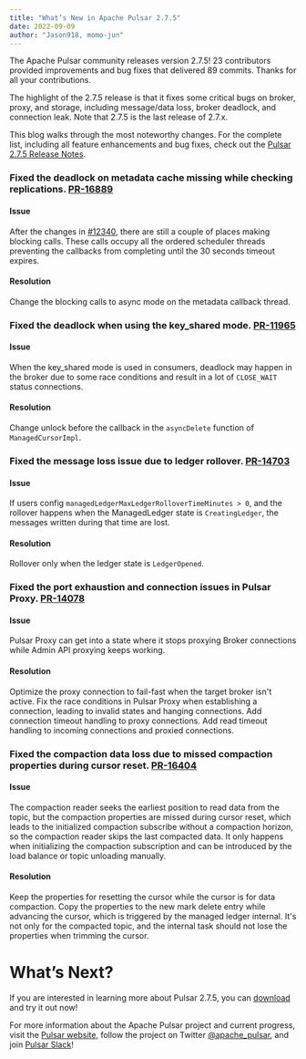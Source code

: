 ```yaml
---
title: "What’s New in Apache Pulsar 2.7.5"
date: 2022-09-09
author: "Jason918, momo-jun"
---
```


The Apache Pulsar community releases version 2.7.5! 23 contributors provided improvements and bug fixes that delivered 89 commits. Thanks for all your contributions.

The highlight of the 2.7.5 release is that it fixes some critical bugs on broker, proxy, and storage, including message/data loss, broker deadlock, and connection leak. Note that 2.7.5 is the last release of 2.7.x.

This blog walks through the most noteworthy changes. For the complete list, including all feature enhancements and bug fixes, check out the [Pulsar 2.7.5 Release Notes](https://pulsar.apache.org/release-notes/versioned/pulsar-2.7.5/).

### Fixed the deadlock on metadata cache missing while checking replications. [PR-16889](https://github.com/apache/pulsar/pull/16889)

#### Issue
After the changes in [#12340](https://github.com/apache/pulsar/pull/12340), there are still a couple of places making blocking calls. These calls occupy all the ordered scheduler threads preventing the callbacks from completing until the 30 seconds timeout expires.

#### Resolution
Change the blocking calls to async mode on the metadata callback thread.


### Fixed the deadlock when using the key_shared mode. [PR-11965](https://github.com/apache/pulsar/pull/11965)

#### Issue
When the key_shared mode is used in consumers, deadlock may happen in the broker due to some race conditions and result in a lot of `CLOSE_WAIT` status connections.

#### Resolution
Change unlock before the callback in the `asyncDelete` function of `ManagedCursorImpl`.

### Fixed the message loss issue due to ledger rollover. [PR-14703](https://github.com/apache/pulsar/pull/14703)

#### Issue
If users config `managedLedgerMaxLedgerRolloverTimeMinutes > 0`, and the rollover happens when the ManagedLedger state is `CreatingLedger`, the messages written during that time are lost.

#### Resolution
Rollover only when the ledger state is `LedgerOpened`. 
 
### Fixed the port exhaustion and connection issues in Pulsar Proxy. [PR-14078](https://github.com/apache/pulsar/pull/14078)

#### Issue
Pulsar Proxy can get into a state where it stops proxying Broker connections while Admin API proxying keeps working.

#### Resolution
Optimize the proxy connection to fail-fast when the target broker isn't active.
Fix the race conditions in Pulsar Proxy when establishing a connection, leading to invalid states and hanging connections.
Add connection timeout handling to proxy connections. 
Add read timeout handling to incoming connections and proxied connections.


### Fixed the compaction data loss due to missed compaction properties during cursor reset. [PR-16404](https://github.com/apache/pulsar/pull/16404)

#### Issue
The compaction reader seeks the earliest position to read data from the topic, but the compaction properties are missed during cursor reset, which leads to the initialized compaction subscribe without a compaction horizon, so the compaction reader skips the last compacted data. It only happens when initializing the compaction subscription and can be introduced by the load balance or topic unloading manually.

#### Resolution
Keep the properties for resetting the cursor while the cursor is for data compaction.
Copy the properties to the new mark delete entry while advancing the cursor, which is triggered by the managed ledger internal. It's not only for the compacted topic, and the internal task should not lose the properties when trimming the cursor.

# What’s Next?

If you are interested in learning more about Pulsar 2.7.5, you can [download](https://pulsar.apache.org/en/versions/) and try it out now! 

For more information about the Apache Pulsar project and current progress, visit the [Pulsar website](https://pulsar.apache.org), follow the project on Twitter [@apache_pulsar](https://twitter.com/apache_pulsar), and join [Pulsar Slack](https://apache-pulsar.herokuapp.com/)!